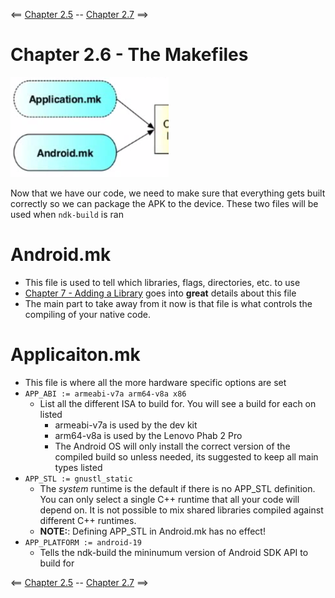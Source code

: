 <== [Chapter 2.5](./Chapter_02_05.md) -- [Chapter 2.7](./Chapter_02_07.md) ==>

# Chapter 2.6 - The Makefiles

![Java Main Activity](../images/Chapter_02_IMG_005.png)

Now that we have our code, we need to make sure that everything gets built correctly so we can package the APK to the device. These two files will be used when `ndk-build` is ran

# Android.mk
* This file is used to tell which libraries, flags, directories, etc. to use
* [Chapter 7 - Adding a Library](./Chapter_07.md) goes into **great** details about this file
* The main part to take away from it now is that file is what controls the compiling of your native code.

# Applicaiton.mk
* This file is where all the more hardware specific options are set
* `APP_ABI := armeabi-v7a arm64-v8a x86`
	* List all the different ISA to build for. You will see a build for each on listed
		* armeabi-v7a is used by the dev kit
		* arm64-v8a is used by the Lenovo Phab 2 Pro
		* The Android OS will only install the correct version of the compiled build so unless needed, its suggested to keep all main types listed
* `APP_STL := gnustl_static`
	* The *system* runtime is the default if there is no APP_STL definition. You can only select a single C++ runtime that all your code will depend on. It is not possible to mix shared libraries compiled against different C++ runtimes.
	* **NOTE:**: Defining APP_STL in Android.mk has no effect!
* `APP_PLATFORM := android-19`
	* Tells the ndk-build the mininumum version of Android SDK API to build for


<== [Chapter 2.5](./Chapter_02_05.md) -- [Chapter 2.7](./Chapter_02_07.md) ==>
